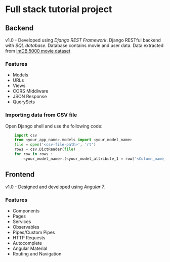# Full stack tutorial project #

## Backend ##

v1.0 - Developed using *Django REST Framework*. Django RESTful backend with *SQL database*. Database contains movie and user data. Data extracted from <a href = 'https://www.kaggle.com/carolzhangdc/imdb-5000-movie-dataset'>ImDB 5000 movie dataset</a>

### Features ###
* Models
* URLs
* Views
* CORS Middlware
* JSON Response
* QuerySets

### Importing data from CSV file ###
Open Django shell and use the following code:

```python
    import csv
    from <your_app_name>.models import <your_model_name>
    file = open('<csv-file-path>', 'rt')
    rows = csv.DictReader(file)
    for row in rows :
        <your_model_name>.(<your_model_attribute_1 = row['<Column_name_of_attribute_1'],....).save()
```

## Frontend ##

v1.0 - Designed and developed using *Angular 7*.

### Features ###
* Components
* Pages
* Services
* Observables
* Pipes/Custom Pipes
* HTTP Requests
* Autocomplete
* Angular Material
* Routing and Navigation